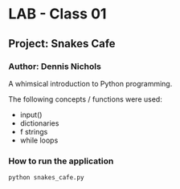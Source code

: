# LAB - Class 01

## Project: Snakes Cafe
### Author: Dennis Nichols

A whimsical introduction to Python programming.

The following concepts / functions were used:
- input()
- dictionaries
- f strings
- while loops

### How to run the application

`python snakes_cafe.py`
